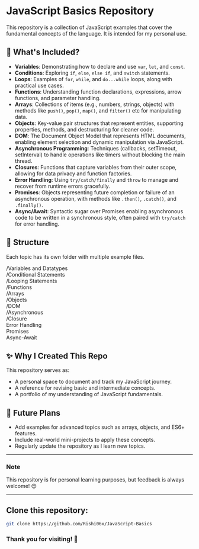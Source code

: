 # JavaScript Basics Repository  

This repository is a collection of JavaScript examples that cover the fundamental concepts of the language. It is intended for my personal use.

## 🚀 What's Included?  

- **Variables**: Demonstrating how to declare and use `var`, `let`, and `const`.  
- **Conditions**: Exploring `if`, `else`, `else if`, and `switch` statements.  
- **Loops**: Examples of `for`, `while`, and `do...while` loops, along with practical use cases.  
- **Functions**: Understanding function declarations, expressions, arrow functions, and parameter handling.
- **Arrays**: Collections of items (e.g., numbers, strings, objects) with methods like `push()`, `pop()`, `map()`, and `filter()` etc for manipulating data.
- **Objects**: Key-value pair structures that represent entities, supporting properties, methods, and destructuring for cleaner code.
- **DOM**: The Document Object Model that represents HTML documents, enabling element selection and dynamic manipulation via JavaScript.
- **Asynchronous Programming**: Techniques (callbacks, setTimeout, setInterval) to handle operations like timers without blocking the main thread.
- **Closures**: Functions that capture variables from their outer scope, allowing for data privacy and function factories.
- **Error Handling**: Using `try/catch/finally` and `throw` to manage and recover from runtime errors gracefully.
- **Promises**: Objects representing future completion or failure of an asynchronous operation, with methods like `.then()`, `.catch()`, and `.finally()`.
- **Async/Await**: Syntactic sugar over Promises enabling asynchronous code to be written in a synchronous style, often paired with `try/catch` for error handling.
 

## 📂 Structure  

Each topic has its own folder with multiple example files.

/Variables and Datatypes  
/Conditional Statements  
/Looping Statements  
/Functions  
/Arrays  
/Objects  
/DOM  
/Asynchronous  
/Closure  
Error Handling  
Promises  
Async-Await


## ✨ Why I Created This Repo  

This repository serves as:  
- A personal space to document and track my JavaScript journey.  
- A reference for revising basic and intermediate concepts.  
- A portfolio of my understanding of JavaScript fundamentals.

## 📌 Future Plans  

- Add examples for advanced topics such as arrays, objects, and ES6+ features.  
- Include real-world mini-projects to apply these concepts.  
- Regularly update the repository as I learn new topics.

---

### Note  

This repository is for personal learning purposes, but feedback is always welcome! 😊  

---

## Clone this repository:  
   ```bash
   git clone https://github.com/Rishi06x/JavaScript-Basics
   ```

### Thank you for visiting! 🌟


